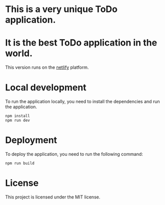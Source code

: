 # This is a very unique ToDo application.
# It is the best ToDo application in the world.
This version runs on the [netlify](https://todo-gabbenos.netlify.app/) platform.

# Local development
To run the application locally, you need to install the dependencies and run the application.
```
npm install
npm run dev
```

# Deployment
To deploy the application, you need to run the following command:
```
npm run build
```

# License
This project is licensed under the MIT license.